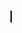 <!DOCTYPE html>
<html>
  <head>
    <style>
      canvas {
        border: 1px solid black;
      }
    </style>
  </head>
  <body>
    <canvas id="myCanvas" width="400" height="400"></canvas>
    <script>
      window.onload = function() {
        // Get the canvas element and its context
        var canvas = document.getElementById("myCanvas");
        var ctx = canvas.getContext("2d");
        // Set the initial position of the ball
        var x = canvas.width / 2;
        var y = canvas.height / 2;
        // Set the initial velocity and acceleration
        var velocityY = 0;
        var accelerationY = 0.2; // Adjust this value to change gravity strength
        var velocityX = 0;
        var accelerationX = 0.2; // Adjust this value to change horizontal movement speed
        var radius = 20;
        // Add event listeners for keydown and keyup events
        var keys = {};
        document.addEventListener("keydown", function(event) {
          keys[event.key] = true;
        });
        document.addEventListener("keyup", function(event) {
          keys[event.key] = false;
        });
        function drawBall() {
          // Clear the canvas
          ctx.clearRect(0, 0, canvas.width, canvas.height);
          // Update the ball's position and velocity
          velocityY += accelerationY;
          y += velocityY;
          // Check if the ball reaches or crosses the bottom of the canvas
          if (y + radius > canvas.height) {
            y = canvas.height - radius; // Set the position to the bottom of the canvas
            velocityY *= -1; // Reverse the vertical velocity (bounce)
          }
          // Move the ball left or right based on the key pressed
          if (keys['a']) {
            velocityX = -3; // Adjust this value to change the leftward movement speed
          } else if (keys['d']) {
            velocityX = 3; // Adjust this value to change the rightward movement speed
          } else {
            velocityX = 0;
          }
          x += velocityX;
          // Check if the ball collides with the left wall
          if (x - radius < 0) {
            x = radius; // Set the position to the left wall
            velocityX *= -1; // Reverse the horizontal velocity (bounce)
          }
          // Check if the ball collides with the right wall
          if (x + radius > canvas.width) {
            x = canvas.width - radius; // Set the position to the right wall
            velocityX *= -1; // Reverse the horizontal velocity (bounce)
          }
          // Draw the ball
          ctx.beginPath();
          ctx.arc(x, y, radius, 0, Math.PI * 2);
          ctx.fillStyle = "white";
          ctx.fill();
          ctx.closePath();
          // Call the drawBall function repeatedly
          requestAnimationFrame(drawBall);
        }
        // Start the animation
        drawBall();
      };
    </script>
  </body>
</html>